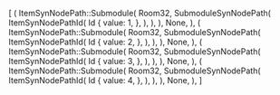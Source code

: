 [
    (
        ItemSynNodePath::Submodule(
            Room32,
            SubmoduleSynNodePath(
                ItemSynNodePathId(
                    Id {
                        value: 1,
                    },
                ),
            ),
        ),
        None,
    ),
    (
        ItemSynNodePath::Submodule(
            Room32,
            SubmoduleSynNodePath(
                ItemSynNodePathId(
                    Id {
                        value: 2,
                    },
                ),
            ),
        ),
        None,
    ),
    (
        ItemSynNodePath::Submodule(
            Room32,
            SubmoduleSynNodePath(
                ItemSynNodePathId(
                    Id {
                        value: 3,
                    },
                ),
            ),
        ),
        None,
    ),
    (
        ItemSynNodePath::Submodule(
            Room32,
            SubmoduleSynNodePath(
                ItemSynNodePathId(
                    Id {
                        value: 4,
                    },
                ),
            ),
        ),
        None,
    ),
]